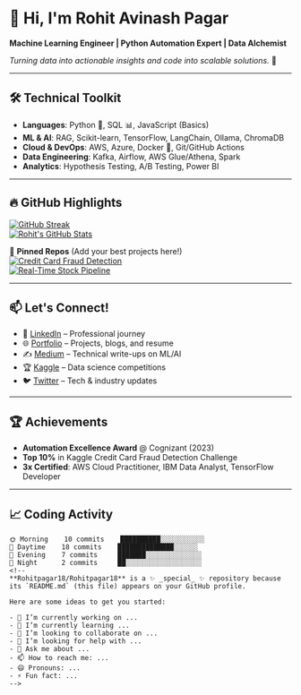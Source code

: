 # 👋 Hi, I'm Rohit Avinash Pagar

**Machine Learning Engineer | Python Automation Expert | Data Alchemist**  

*Turning data into actionable insights and code into scalable solutions.* 🚀  

---

## 🛠️ **Technical Toolkit**

- **Languages**: Python 🐍, SQL 📊, JavaScript (Basics)  
- **ML & AI**: RAG, Scikit-learn, TensorFlow, LangChain, Ollama, ChromaDB  
- **Cloud & DevOps**: AWS, Azure, Docker 🐳, Git/GitHub Actions  
- **Data Engineering**: Kafka, Airflow, AWS Glue/Athena, Spark  
- **Analytics**: Hypothesis Testing, A/B Testing, Power BI  

---

## 🔥 **GitHub Highlights**

[![GitHub Streak](https://streak-stats.demolab.com?user=Rohitpagar18&theme=dark)](https://git.io/streak-stats)  
[![Rohit's GitHub Stats](https://github-readme-stats.vercel.app/api?username=Rohitpagar18&show_icons=true&theme=vision-friendly-dark)](https://github.com/Rohitpagar18)  

📌 **Pinned Repos** (Add your best projects here!)  
[![Credit Card Fraud Detection](https://github-readme-stats.vercel.app/api/pin/?username=Rohitpagar18&repo=Credit-Card-Fraud-Detection&theme=radical)](https://github.com/Rohitpagar18/Credit-Card-Fraud-Detection)  
[![Real-Time Stock Pipeline](https://github-readme-stats.vercel.app/api/pin/?username=Rohitpagar18&repo=Stock-Market-Kafka-AWS&theme=radical)](https://github.com/Rohitpagar18/Stock-Market-Kafka-AWS)  

---

## 📫 **Let's Connect!**

- 💼 [LinkedIn](https://linkedin.com/in/rohitpagar) – Professional journey  
- 🌐 [Portfolio](https://rohitpagar.com) – Projects, blogs, and resume  
- ✍️ [Medium](https://medium.com/@rohitpagar18) – Technical write-ups on ML/AI  
- 🏆 [Kaggle](https://kaggle.com/rohitpagar) – Data science competitions  
- 🐦 [Twitter](https://twitter.com/rohitpagar) – Tech & industry updates  

---

## 🏆 **Achievements**

- **Automation Excellence Award** @ Cognizant (2023)  
- **Top 10%** in Kaggle Credit Card Fraud Detection Challenge  
- **3x Certified**: AWS Cloud Practitioner, IBM Data Analyst, TensorFlow Developer  

---

## 📈 **Coding Activity**

```text
🌞 Morning    10 commits    ██████████░░░░░░░░░░░  
🌆 Daytime    18 commits    ██████████████░░░░░░  
🌃 Evening    7 commits     ███████░░░░░░░░░░░░░░  
🌙 Night      2 commits     ██░░░░░░░░░░░░░░░░░░░  
<!--
**Rohitpagar18/Rohitpagar18** is a ✨ _special_ ✨ repository because its `README.md` (this file) appears on your GitHub profile.

Here are some ideas to get you started:

- 🔭 I’m currently working on ...
- 🌱 I’m currently learning ...
- 👯 I’m looking to collaborate on ...
- 🤔 I’m looking for help with ...
- 💬 Ask me about ...
- 📫 How to reach me: ...
- 😄 Pronouns: ...
- ⚡ Fun fact: ...
-->
